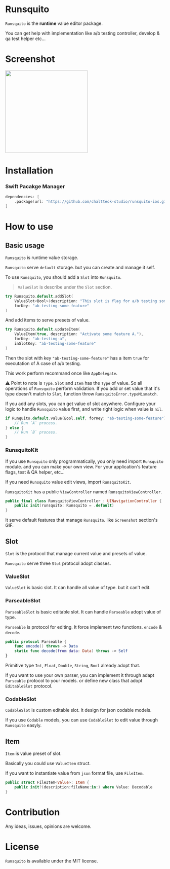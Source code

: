 # Runsquito
`Runsquito` is the **runtime** value editor package.

You can get help with implementation like a/b testing controller, develop & qa test helper etc...

# Screenshot
<img src="https://user-images.githubusercontent.com/11141077/136648173-b2f87701-03ac-4bfa-a74f-cbdf5d770468.gif" width=260 />

# Installation
### Swift Pacakge Manager
```swift
dependencies: [
    .package(url: "https://github.com/chaltteok-studio/runsquito-ios.git", from: "1.0.0")
]
```

# How to use
## Basic usage
`Runsquito` is runtime value storage.

`Runsquito` serve `default` storage. but you can create and manage it self.

To use `Runsquito`, you should add a `Slot` into `Runsquito`.

> `ValueSlot` is describe under the `Slot` section.

```swift
try Runsquito.default.addSlot(
    ValueSlot<Bool>(description: "This slot is flag for a/b testing some feature."),
    forKey: "ab-testing-some-feature"
)
```

And add items to serve presets of value.

```swift
try Runsquito.default.updateItem(
    ValueItem(true, description: "Activate some feature A."),
    forKey: "ab-testing-a",
    inSlotKey: "ab-testing-some-feature"
)
```

Then the slot with key `"ab-testing-some-feature"` has a item `true` for executation of A case of a/b testing.

This work perform recommand once like `AppDelegate`.

⚠️ Point to note is `Type`. `Slot` and `Item` has the `Type` of value. So all operations of `Runsquito` perform validation.
If you add or set value that it's type doesn't match to `Slot`, function throw `RunsquitoError.typeMismatch`.

If you add any slots, you can get value of slot anywhere. Configure your logic to handle `Runsquito` value first, and write right logic when value is `nil`.

```swift
if Runquito.default.value(Bool.self, forKey: "ab-testing-some-feature") ?? RemoteConfig.remoteConfig["some-feature-ab"] ?? false {
    // Run `A` process.
} else {
    // Run `B` process.
} 
```

### RunsquitoKit
If you use `Runsquito` only programmatically, you only need import `Runsquito` module. and you can make your own view. For your application's feature flags, test & QA helper, etc...

If you need `Runsquito` value edit views, import `RunsquitoKit`.

`RunsquitoKit` has a public `ViewController` named `RunsquitoViewController`.

```swift
public final class RunsquitoViewController : UINavigationController {
    public init(runsquito: Runsquito = .default)
}
```

It serve default features that manage `Runsquito`. like `Screenshot` section's GIF.

## Slot
`Slot` is the protocol that manage current value and presets of value.

`Runsquito` serve three `Slot` protocol adopt classes.

### ValueSlot
`ValueSlot` is basic slot. It can handle all value of type. but it can't edit.
  
### ParseableSlot
`ParseableSlot` is basic editable slot. It can handle `Parseable` adopt value of type.

`Parseable` is protocol for editing. It force implement two functions. `encode` & `decode`.
  
```swift
public protocol Parseable {
    func encode() throws -> Data
    static func decode(from data: Data) throws -> Self
}
```
  
Primitive type `Int`, `Float`, `Double`, `String`, `Bool` already adopt that.
  
If you want to use your own parser, you can implement it through adapt `Parseable` protocol to your models. or define new class that adopt `EditableSlot` protocol.

### CodableSlot
`CodableSlot` is custom editable slot. It design for json codable models.

If you use `Codable` models, you can use `CodableSlot` to edit value through `Runsquito` easyly.

## Item
`Item` is value preset of slot.

Basically you could use `ValueItem` struct.

If you want to instantiate value from `json` format file, use `FileItem`.

```swift
public struct FileItem<Value>: Item {
    public init?(description:fileName:in:) where Value: Decodable
}
```

# Contribution

Any ideas, issues, opinions are welcome.

# License

`Runsquito` is available under the MIT license.

